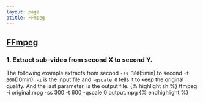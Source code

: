 ```yaml
---
layout: page
ptitle: FFmpeg
---
```


## [FFmpeg](https://www.ffmpeg.org)


### 1. Extract sub-video from second X to second Y. 
The following example extracts from second `-ss 300`(5min) to second `-t 600`(10min). `-i` is the input file and `-qscale 0` tells it to keep the original quality. And the last parameter, is the output file.
{% highlight sh %}
ffmpeg -i original.mpg -ss 300 -t 600 -qscale 0 output.mpg
{% endhighlight %}